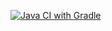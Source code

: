 [![Java CI with Gradle](https://github.com/FrustratTr/HomeworkQAA_3/actions/workflows/gradle.yml/badge.svg)](https://github.com/FrustratTr/HomeworkQAA_3/actions/workflows/gradle.yml)